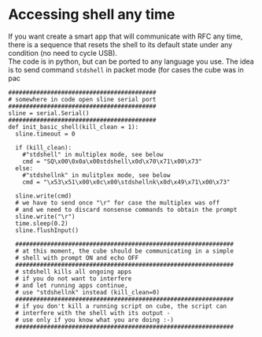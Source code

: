 # Accessing shell any time

If you want create a smart app that will communicate with RFC any time, there is a sequence that resets the shell to its default state under any condition \(no need to cycle USB\).  
The code is in python, but can be ported to any language you use. The idea is to send command `stdshell` in packet mode \(for cases the cube was in pac

```
##########################################
# somewhere in code open sline serial port
##########################################
sline = serial.Serial()
##########################################
def init_basic_shell(kill_clean = 1):
  sline.timeout = 0

  if (kill_clean):
    #"stdshell" in multiplex mode, see below  
    cmd = "SQ\x00\0x0a\x00stdshell\x0d\x70\x71\x00\x73"
  else:
    #"stdshellnk" in mulitplex mode, see below
    cmd = "\x53\x51\x00\x0c\x00\stdshellnk\x0d\x49\x71\x00\x73"

  sline.write(cmd)
  # we have to send once "\r" for case the multiplex was off
  # and we need to discard nonsense commands to obtain the prompt
  sline.write("\r")
  time.sleep(0.2)
  sline.flushInput()

  ##############################################################
  # at this moment, the cube should be communicating in a simple
  # shell with prompt ON and echo OFF
  ##############################################################
  # stdshell kills all ongoing apps
  # if you do not want to interfere
  # and let running apps continue,
  # use "stdshellnk" instead (kill_clean=0)
  ##############################################################
  # if you don't kill a running script on cube, the script can 
  # interfere with the shell with its output - 
  # use only if you know what you are doing :-)
  ##############################################################
```



